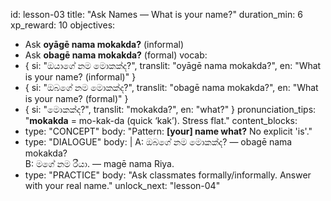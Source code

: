 id: lesson-03
title: "Ask Names — What is your name?"
duration_min: 6
xp_reward: 10
objectives:
  - Ask **oyāgē nama mokakda?** (informal)
  - Ask **obagē nama mokakda?** (formal)
vocab:
  - { si: "ඔයාගේ නම මොකක්ද?", translit: "oyāgē nama mokakda?", en: "What is your name? (informal)" }
  - { si: "ඔබගේ නම මොකක්ද?", translit: "obagē nama mokakda?", en: "What is your name? (formal)" }
  - { si: "මොකක්ද?", translit: "mokakda?", en: "what?" }
pronunciation_tips: "**mokakda** = mo-kak-da (quick ‘kak’). Stress flat."
content_blocks:
  - type: "CONCEPT"
    body: "Pattern: **[your] name what?** No explicit 'is'."
  - type: "DIALOGUE"
    body: |
      A: ඔබගේ නම මොකක්ද? — obagē nama mokakda?  
      B: මගේ නම රීයා. — magē nama Riya.
  - type: "PRACTICE"
    body: "Ask classmates formally/informally. Answer with your real name."
unlock_next: "lesson-04"
